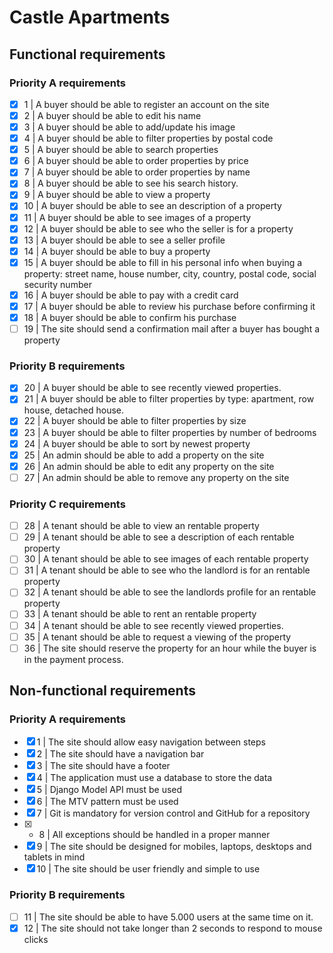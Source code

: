 # Castle Apartments

## Functional requirements

### Priority A requirements
- [x] 1 | A buyer should be able to register an account on the site
- [x] 2  | A buyer should be able to edit his name
- [x] 3  | A buyer should be able to add/update his image
- [x] 4  | A buyer should be able to filter properties by postal code
- [x] 5  | A buyer should be able to search properties
- [x] 6  | A buyer should be able to order properties by price
- [x] 7  | A buyer should be able to order properties by name
- [x] 8  | A buyer should be able to see his search history.
- [x] 9  | A buyer should be able to view a property
- [x] 10 | A buyer should be able to see an description of a property
- [x] 11 | A buyer should be able to see images of a property
- [x] 12 | A buyer should be able to see who the seller is for a property
- [x] 13 | A buyer should be able to see a seller profile 
- [x] 14 | A buyer should be able to buy a property
- [x] 15 | A buyer should be able to fill in his personal info when buying a property: street name, house number, city, country, postal code, social security number
- [x] 16 | A buyer should be able to pay with a credit card
- [x] 17 | A buyer should be able to review his purchase before confirming it
- [x] 18 | A buyer should be able to confirm his purchase
- [ ] 19 | The site should send a confirmation mail after a buyer has bought a property

### Priority B requirements
- [x] 20 | A buyer should be able to see recently viewed properties. 
- [x] 21 | A buyer should be able to filter properties by type: apartment, row house, detached house.
- [x] 22 | A buyer should be able to filter properties by size
- [x] 23 | A buyer should be able to filter properties by number of bedrooms
- [x] 24 | A buyer should be able to sort by newest property
- [x] 25 | An admin should be able to add a property on the site
- [x] 26 | An admin should be able to edit any property on the site
- [ ] 27 | An admin should be able to remove any property on the site

### Priority C requirements
- [ ] 28 | A tenant should be able to view an rentable property
- [ ] 29 | A tenant should be able to see a description of each rentable property
- [ ] 30 | A tenant should be able to see images of each rentable property
- [ ] 31 | A tenant should be able to see who the landlord is for an rentable  property
- [ ] 32 | A tenant should be able to see the landlords profile for an rentable property
- [ ] 33 | A tenant should be able to rent an rentable property
- [ ] 34 | A tenant should be able to see recently viewed properties. 
- [ ] 35 | A tenant should be able to request a viewing of the property
- [ ] 36 | The site should reserve the property for an hour while the buyer is in the payment process. 

## Non-functional requirements

### Priority A requirements
- [x] 1  | The site should allow easy navigation between steps
- [x] 2  | The site should have a navigation bar
- [x] 3  | The site should have a footer
- [x] 4  | The application must use a database to store the data
- [x] 5  | Django Model API must be used
- [x] 6  | The MTV pattern must be used 
- [x] 7  | Git is mandatory for version control and GitHub for a repository
- [x] * 8  | All exceptions should be handled in a proper manner
- [x] 9  | The site should be designed for mobiles, laptops, desktops and tablets in mind
- [x] 10 | The site should be user friendly and simple to use

### Priority B requirements
- [ ] 11 | The site should be able to have 5.000 users at the same time on it. 
- [x] 12 | The site should not take longer than 2 seconds to respond to mouse clicks
